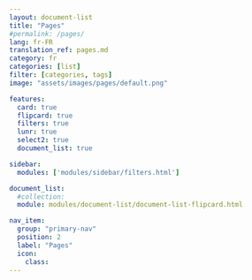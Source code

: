 ```yaml
---
layout: document-list
title: "Pages"
#permalink: /pages/
lang: fr-FR
translation_ref: pages.md
category: fr
categories: [list]
filter: [categories, tags]
image: "assets/images/pages/default.png"

features:
  card: true
  flipcard: true
  filters: true
  lunr: true
  select2: true
  document_list: true

sidebar:
  modules: ['modules/sidebar/filters.html']

document_list:
  #collection:
  module: modules/document-list/document-list-flipcard.html

nav_item:
  group: "primary-nav"
  position: 2
  label: "Pages"
  icon:
    class:
---
```

